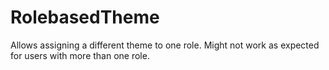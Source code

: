 RolebasedTheme
==============

Allows assigning a different theme to one role. Might not work as expected for users with more than one role.
